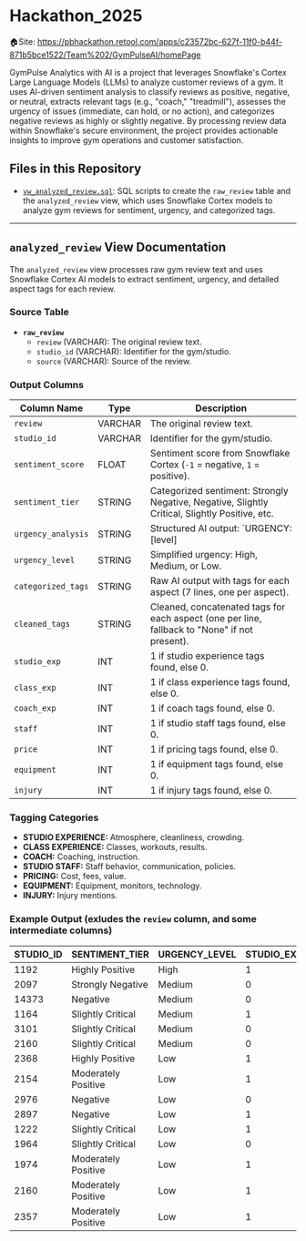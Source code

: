 # Hackathon_2025
🏠Site: https://pbhackathon.retool.com/apps/c23572bc-627f-11f0-b44f-871b5bce1522/Team%202/GymPulseAI/homePage

GymPulse Analytics with AI is a project that leverages Snowflake's Cortex Large Language Models (LLMs) to analyze customer reviews of a gym. It uses AI-driven sentiment analysis to classify reviews as positive, negative, or neutral, extracts relevant tags (e.g., "coach," "treadmill"), assesses the urgency of issues (immediate, can hold, or no action), and categorizes negative reviews as highly or slightly negative. By processing review data within Snowflake's secure environment, the project provides actionable insights to improve gym operations and customer satisfaction.

## Files in this Repository

- [`vw_analyzed_review.sql`](vw_analyzed_review.sql): SQL scripts to create the `raw_review` table and the `analyzed_review` view, which uses Snowflake Cortex models to analyze gym reviews for sentiment, urgency, and categorized tags.

---

## `analyzed_review` View Documentation

The `analyzed_review` view processes raw gym review text and uses Snowflake Cortex AI models to extract sentiment, urgency, and detailed aspect tags for each review.

### Source Table

- **`raw_review`**
  - `review` (VARCHAR): The original review text.
  - `studio_id` (VARCHAR): Identifier for the gym/studio.
  - `source` (VARCHAR): Source of the review.

### Output Columns

| Column Name        | Type    | Description                                                                                                 |
|--------------------|---------|-------------------------------------------------------------------------------------------------------------|
| `review`           | VARCHAR | The original review text.                                                                                   |
| `studio_id`        | VARCHAR | Identifier for the gym/studio.                                                                              |
| `sentiment_score`  | FLOAT   | Sentiment score from Snowflake Cortex (`-1` = negative, `1` = positive).                                    |
| `sentiment_tier`   | STRING  | Categorized sentiment: Strongly Negative, Negative, Slightly Critical, Slightly Positive, etc.              |
| `urgency_analysis` | STRING  | Structured AI output: `URGENCY: [level]|REASON: [explanation]|ACTION: [recommendation]`.                   |
| `urgency_level`    | STRING  | Simplified urgency: High, Medium, or Low.                                                                   |
| `categorized_tags` | STRING  | Raw AI output with tags for each aspect (7 lines, one per aspect).                                          |
| `cleaned_tags`     | STRING  | Cleaned, concatenated tags for each aspect (one per line, fallback to "None" if not present).               |
| `studio_exp`       | INT     | 1 if studio experience tags found, else 0.                                                                  |
| `class_exp`        | INT     | 1 if class experience tags found, else 0.                                                                   |
| `coach_exp`        | INT     | 1 if coach tags found, else 0.                                                                              |
| `staff`            | INT     | 1 if studio staff tags found, else 0.                                                                       |
| `price`            | INT     | 1 if pricing tags found, else 0.                                                                            |
| `equipment`        | INT     | 1 if equipment tags found, else 0.                                                                          |
| `injury`           | INT     | 1 if injury tags found, else 0.                                                                             |

### Tagging Categories

- **STUDIO EXPERIENCE:** Atmosphere, cleanliness, crowding.
- **CLASS EXPERIENCE:** Classes, workouts, results.
- **COACH:** Coaching, instruction.
- **STUDIO STAFF:** Staff behavior, communication, policies.
- **PRICING:** Cost, fees, value.
- **EQUIPMENT:** Equipment, monitors, technology.
- **INJURY:** Injury mentions.

### Example Output (exludes the `review` column, and some intermediate columns)

|STUDIO_ID|SENTIMENT_TIER     |URGENCY_LEVEL|STUDIO_EXP|CLASS_EXP|COACH|STAFF|EQUIPMENT|
|---------|-------------------|-------------|----------|---------|-----|-----|---------|
|1192     |Highly Positive    |High         |1         |1        |1    |1    |0        |
|2097     |Strongly Negative  |Medium       |0         |0        |0    |1    |0        |
|14373    |Negative           |Medium       |0         |0        |1    |0    |0        |
|1164     |Slightly Critical  |Medium       |1         |1        |1    |1    |0        |
|3101     |Slightly Critical  |Medium       |0         |1        |0    |1    |1        |
|2160     |Slightly Critical  |Medium       |0         |1        |1    |0    |0        |
|2368     |Highly Positive    |Low          |1         |1        |1    |1    |1        |
|2154     |Moderately Positive|Low          |1         |1        |1    |1    |0        |
|2976     |Negative           |Low          |0         |0        |0    |0    |0        |
|2897     |Negative           |Low          |1         |1        |0    |1    |0        |
|1222     |Slightly Critical  |Low          |1         |0        |0    |1    |0        |
|1964     |Slightly Critical  |Low          |0         |0        |0    |1    |0        |
|1974     |Moderately Positive|Low          |1         |1        |1    |1    |1        |
|2160     |Moderately Positive|Low          |1         |1        |0    |1    |0        |
|2357     |Moderately Positive|Low          |1         |1        |1    |1    |0        |
